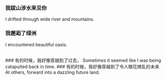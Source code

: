 ### 我跋山涉水来见你 
I drifted through wide river and mountains. 

### 我邂逅了绿洲 
I encountered beautiful oasis. 

<br>
### 有的时候，我好像穿越到了过去，
Sometimes it seemed like I was being catapulted back in time.
### 有的时候，我好像穿越到了令人眼花缭乱的未来 
At others, forward into a dazzling future land.